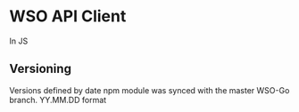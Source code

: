 # WSO API Client
In JS

## Versioning
Versions defined by date npm module was synced with the master WSO-Go branch. YY.MM.DD format 
